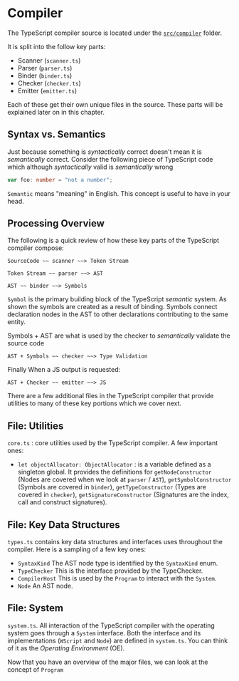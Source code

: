 # Compiler
The TypeScript compiler source is located under the [`src/compiler`](https://github.com/Microsoft/TypeScript/tree/master/src/compiler) folder.

It is split into the follow key parts:

- Scanner (`scanner.ts`)
- Parser (`parser.ts`)
- Binder (`binder.ts`)
- Checker (`checker.ts`)
- Emitter (`emitter.ts`)

Each of these get their own unique files in the source. These parts will be explained later on in this chapter.

## Syntax vs. Semantics

Just because something is _syntactically_ correct doesn't mean it is _semantically_ correct. Consider the following piece of TypeScript code which although _syntactically_ valid is _semantically_ wrong

```ts
var foo: number = "not a number";
```

`Semantic` means "meaning" in English. This concept is useful to have in your head.

## Processing Overview
The following is a quick review of how these key parts of the TypeScript compiler compose:

```code
SourceCode ~~ scanner ~~> Token Stream
```

```code
Token Stream ~~ parser ~~> AST
```

```code
AST ~~ binder ~~> Symbols
```

`Symbol` is the primary building block of the TypeScript _semantic_ system. As shown the symbols are created as a result of binding. Symbols connect declaration nodes in the AST to other declarations contributing to the same entity.

Symbols + AST are what is used by the checker to _semantically_ validate the source code
```code
AST + Symbols ~~ checker ~~> Type Validation
```

Finally When a JS output is requested:
```code
AST + Checker ~~ emitter ~~> JS
```

There are a few additional files in the TypeScript compiler that provide utilities to many of these key portions which we cover next.

## File: Utilities
`core.ts` : core utilities used by the TypeScript compiler. A few important ones:

- `let objectAllocator: ObjectAllocator` : is a variable defined as a singleton global. It provides the definitions for `getNodeConstructor` (Nodes are covered when we look at `parser` / `AST`), `getSymbolConstructor` (Symbols are covered in `binder`), `getTypeConstructor` (Types are covered in `checker`), `getSignatureConstructor` (Signatures are the index, call and construct signatures).

## File: Key Data Structures
`types.ts` contains key data structures and interfaces uses throughout the compiler. Here is a sampling of a few key ones:

- `SyntaxKind`
  The AST node type is identified by the `SyntaxKind` enum.
- `TypeChecker`
  This is the interface provided by the TypeChecker.
- `CompilerHost`
  This is used by the `Program` to interact with the `System`.
- `Node`
  An AST node.

## File: System

`system.ts`. All interaction of the TypeScript compiler with the operating system goes through a `System` interface. Both the interface and its implementations (`WScript` and `Node`) are defined in `system.ts`. You can think of it as the _Operating Environment_ (OE).

Now that you have an overview of the major files, we can look at the concept of `Program`
